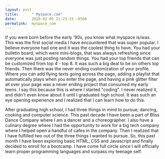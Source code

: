 ```yaml
---
layout: post
title:      " Myspace.com"
date:       2020-02-05 21:23:33 -0500
permalink:  myspace_com
---
```


If you were born before the early '90s, you know what myspace is/was. This was the first social media I have encountered that was super popular. I believe everyone had one and it was the coolest thing to have. You had your bulletin board, which were mini-blogs, that was always refreshing since everyone was just posting random things. You had your top friends that can be customized from top 4 - top 8. It was such a big deal to be on others top friends. Then there was the never ending customization of your profile. Where you can add flying texts going across the page, adding a playlist that automatically plays when you enter the page, and having a pink glitter filter all over your page was a never ending project that consumed my early teens.  I say this because this is where I started "coding". I never realized it, and didn't even know about it until I graduated high school. It was such an eye opening experience and I realized that I can learn how to do this. 

After graduating high school, I had three things in mind to pursue; dancing, cooking and computer science. This past decade I have been a part of Bliss Dance Company where I am a dancer and a choreographer. I also have a culinary degree where I had the opportunity to work for a big tech company where I helped open a handful of cafes in the company. Then I realized that I have fulfilled two out of the three things I wanted to pursue. So, this past month I have been exploring basic HTML, CSS and Javascript and finally decided to enroll for a bootcamp. I have come full circle since I will officially learn proper programming languages and surpass my teenage self.

